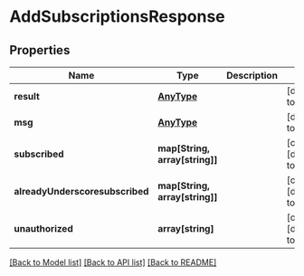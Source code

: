 # AddSubscriptionsResponse

## Properties
Name | Type | Description | Notes
------------ | ------------- | ------------- | -------------
**result** | [**AnyType**](.md) |  | [default to null]
**msg** | [**AnyType**](.md) |  | [default to null]
**subscribed** | **map[String, array[string]]** |  | [optional] [default to null]
**alreadyUnderscoresubscribed** | **map[String, array[string]]** |  | [optional] [default to null]
**unauthorized** | **array[string]** |  | [optional] [default to null]

[[Back to Model list]](../README.md#documentation-for-models) [[Back to API list]](../README.md#documentation-for-api-endpoints) [[Back to README]](../README.md)


